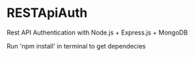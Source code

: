 # RESTApiAuth
Rest API Authentication with Node.js + Express.js + MongoDB

Run 'npm install' in terminal to get dependecies
